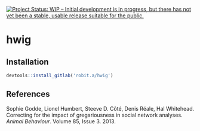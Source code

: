 
[![Project Status: WIP – Initial development is in progress, but there
has not yet been a stable, usable release suitable for the
public.](https://www.repostatus.org/badges/latest/wip.svg)](https://www.repostatus.org/#wip)

# hwig

## Installation

``` r
devtools::install_gitlab('robit.a/hwig')
```

## References

Sophie Godde, Lionel Humbert, Steeve D. Côté, Denis Réale, Hal
Whitehead. Correcting for the impact of gregariousness in social network
analyses. *Animal Behaviour*. Volume 85, Issue 3. 2013.
